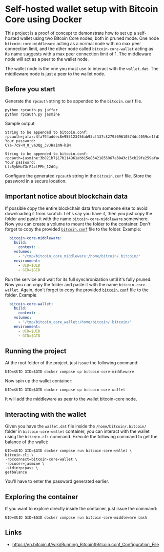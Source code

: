 # Self-hosted wallet setup with Bitcoin Core using Docker

This project is a proof of concept to demonstrate how to set up a self-hosted wallet using two Bitcoin Core nodes, both in pruned mode. One node `bitcoin-core-middleware` acting as a normal node with no max peer connection limit, and the other node called `bitcoin-core-wallet` acting as its name suggests with a max peer connection limit of 1. The middleware node will act as a peer to the wallet node.

The wallet node is the one you must use to interact with the `wallet.dat`. The middleware node is just a peer to the wallet node.

## Before you start

Generate the `rpcauth` string to be appended to the `bitcoin.conf` file.

```shell
python rpcauth.py jaffar
python rpcauth.py jasmine
```

Sample output:

```text
String to be appended to bitcoin.conf:
rpcauth=jafar:4fa794addec8e955123456ab93cf137c$279369610574dc4059ce1fd36b9232702ff8b8429fe6490dc856c0db02119795
Your password:
CYa-7c9-M_0_va3Qg_3vJHaimN-kiM

String to be appended to bitcoin.conf:
rpcauth=jasmine:3b821b7$17b114961abb15e83421856067a3843c15cb29fe259afaeda177b023
Your password:
Llc5yNHoZGrF4ctPPh_12dCg
```

Configure the generated `rpcauth` string in the `bitcoin.conf` file. Store the password in a secure location.

## Important notice about blockchain data

If possible copy the entire blockchain data from someone else to avoid downloading it from scratch. Let's say you have it, then you just copy the folder and paste it with the name `bitcoin-core-middleware` somewhere. Now you can create a volume to mount the folder to the container. Don't forget to copy the provided [`bitcoin.conf`](./middleware/bitcoin.conf) file to the folder. Example:

```yaml
  bitcoin-core-middleware:
    build:
      context: .
    volumes:
      - "/tmp/bitcoin_core_middleware:/home/bitcoin/.bitcoin/"
    environment:
      - UID=$UID
      - GID=$GID
```

Run the service and wait for its full synchronization until it's fully pruned. Now you can copy the folder and paste it with the name `bitcoin-core-wallet`. Again, don't forget to copy the provided [`bitcoin.conf`](./wallet/bitcoin.conf) file to the folder. Example:

```yaml
  bitcoin-core-wallet:
    build:
      context: .
    volumes:
      - "/tmp/bitcoin_core_wallet:/home/bitcoin/.bitcoin/"
    environment:
      - UID=$UID
      - GID=$GID
```

## Running the project

At the root folder of the project, just issue the following command:

    UID=$UID GID=$GID docker compose up bitcoin-core-middleware

Now spin up the wallet container:

    UID=$UID GID=$GID docker compose up bitcoin-core-wallet

It will add the middleware as peer to the wallet bitcoin-core node. 

## Interacting with the wallet

Given you have the `wallet.dat` file inside the `/home/bitcoin/.bitcoin/` folder in `bitcoin-core-wallet` container, you can interact with the wallet using the `bitcoin-cli` command. Execute the following command to get the balance of the wallet:

```shell
UID=$UID GID=$GID docker compose run bitcoin-core-wallet \
bitcoin-cli \
-rpcconnect=bitcoin-core-wallet \
-rpcuser=jasmine \
-stdinrpcpass \
getbalance
```

You'll have to enter the password generated earlier.

## Exploring the container

If you want to explore directly inside the container, just issue the command:

    UID=$UID GID=$GID docker compose run bitcoin-core-middleware bash

## Links

- https://en.bitcoin.it/wiki/Running_Bitcoin#Bitcoin.conf_Configuration_File
